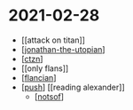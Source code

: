 # 2021-02-28

- [[attack on titan]]
- [[jonathan-the-utopian]]
- [[ctzn]]
- [[only flans]]
- [[flancian]]
- [[push]] [[reading alexander]]
  - [[notsof]]

[//begin]: # "Autogenerated link references for markdown compatibility"
[jonathan-the-utopian]: ../jonathan-the-utopian "Jonathan the Utopian"
[ctzn]: ../ctzn "Ctzn"
[flancian]: ../flancian "Flancian"
[push]: ../push "Push"
[notsof]: ../notsof "Notsof"
[//end]: # "Autogenerated link references"
